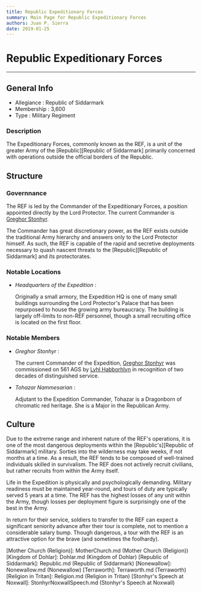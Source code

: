```yaml
---
title: Republic Expeditionary Forces
summary: Main Page for Republic Expeditionary Forces
authors: Juan P. Sierra
date: 2019-01-25
---
```


# Republic Expeditionary Forces

-----


## General Info

- Allegiance : Republic of Siddarmark
- Membership : 3,600
- Type : Military Regiment
### Description

The Expeditionary Forces, commonly known as the REF, is a unit of the greater Army of the [Republic][Republic of Siddarmark] primarily concerned with operations outside the official borders of the Republic.


## Structure

### Governnance

The REF is led by the Commander of the Expeditionary Forces, a position appointed directly by the Lord Protector. The current Commander is [Greghor Stonhyr][Greghor Stonhyr].

The Commander has great discretionary power, as the REF exists outside the traditional Army hierarchy and answers only to the Lord Protector himself. As such, the REF is capable of the rapid and secretive deployments necessary to quash nascent threats to the [Republic][Republic of Siddarmark] and its protectorates.

### Notable Locations

- *Headquarters of the Expedition* :

    Originally a small armory, the Expedition HQ is one of many small buildings surrounding the Lord Protector's Palace that has been repurposed to house the growing army bureaucracy. The building is largely off-limits to non-REF personnel, though a small recruiting office is located on the first floor.
    


### Notable Members

- *Greghor Stonhyr* :

    The current Commander of the Expedition, [Greghor Stonhyr][Greghor Stonhyr] was commissioned on 561 AGS by [Lyhl Habborhlyn][Lyhl Habborhlyn] in recognition of two decades of distinguished service.
    
- *Tohazar Nammesarian* :

    Adjutant to the Expedition Commander, Tohazar is a Dragonborn of chromatic red heritage. She is a Major in the Republican Army.
    


## Culture

Due to the extreme range and inherent nature of the REF's operations, it is one of the most dangerous deployments within the [Republic's][Republic of Siddarmark] military. Sorties into the wilderness may take weeks, if not months at a time. As a result, the REF tends to be composed of well-trained individuals skilled in survivalism. The REF does not actively recruit civilians, but rather recruits from within the Army itself.

Life in the Expedition is physically and psychologically demanding. Military readiness must be maintained year-round, and tours of duty are typically served 5 years at a time. The REF has the highest losses of any unit within the Army, though losses per deployment figure is surprisingly one of the best in the Army.

In return for their service, soldiers to transfer to the REF can expect a significant seniority advance after their tour is complete, not to mention a considerable salary bump. Though dangerous, a tour with the REF is an attractive option for the brave (and sometimes the foolhardy).





[Alchemist's Journal]: AlchemistJournal.md (Alchemist's Journal)
[Tritanian Calendar]: Calendar.md (Tritanian Calendar)
[Gnolls]: Gnolls.md (Gnolls)
[Book of Prophesy]: Prophesy.md (Book of Prophesy)
[Timeline]: Timeline.md (Timeline)
[Azoth the Wise]: Azoth.md (Azoth the Wise)
[Faelix]: Faelix.md (Faelix)
[Greghor Stonhyr]: GreghorStonhyr.md (Greghor Stonhyr)
[Lyhl Habborhlyn]: Lyhl_Habborlyn.md (Lyhl Habborhlyn)
[Blackpoint]: Blackpoint.md (Blackpoint)
[Cantfall]: Cantfall.md (Cantfall)
[Noxwall]: Noxwall.md (Noxwall)
[Siddar City]: SiddarCity.md (Siddar City)
[Act 0 - The Alchemist's Tomb]: CampaignLog_0.md (Act 0 - The Alchemist's Tomb)
[Act 1 - The Ravenous Horde]: CampaignLog_1.md (Act 1 - The Ravenous Horde)
[Cult of Five]: CultOfFive.md (Cult of Five)
[Gahrdynyr Trade House]: GahrdynyrTradeHouse.md (Gahrdynyr Trade House)
[Republic Expeditionary Forces]: REF.md (Republic Expeditionary Forces)
[Mother Church (Religion)]: MotherChurch.md (Mother Church (Religion))
[Kingdom of Dohlar]: Dohlar.md (Kingdom of Dohlar)
[Republic of Siddarmark]: Republic.md (Republic of Siddarmark)
[Nonewallow]: Nonewallow.md (Nonewallow)
[Terraworth]: Terraworth.md (Terraworth)
[Religion in Tritan]: Religion.md (Religion in Tritan)
[Stonhyr's Speech at Noxwall]: StonhyrNoxwallSpeech.md (Stonhyr's Speech at Noxwall)